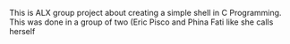  This is ALX group project about creating a simple shell in C Programming. This was done in a group of two (Eric Pisco and Phina Fati like she calls herself
